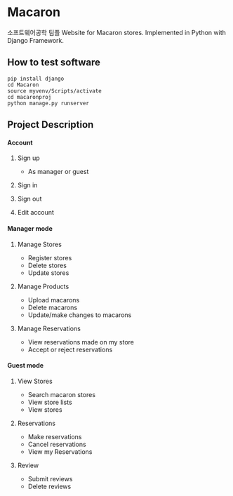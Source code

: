 ﻿# Macaron
소프트웨어공학 팀플
Website for Macaron stores.
Implemented in Python with Django Framework. 

## How to test software

    pip install django  
    cd Macaron  
    source myvenv/Scripts/activate  
    cd macaronproj  
    python manage.py runserver  
    
## Project Description
  #### Account
  1. Sign up
      - As manager or guest
      
  2. Sign in
  
  3. Sign out
  
  4. Edit account
  #### Manager mode
  1. Manage Stores
      - Register stores
      - Delete stores
      - Update stores
  
  2. Manage Products
  
      - Upload macarons
      - Delete macarons
      - Update/make changes to macarons
      
  3. Manage Reservations
      - View reservations made on my store
      - Accept or reject reservations
      
  #### Guest mode
  1. View Stores
  
      - Search macaron stores
      - View store lists
      - View stores
        
  2. Reservations
  
      - Make reservations
      - Cancel reservations
      - View my Reservations
      
  3. Review
      - Submit reviews
      - Delete reviews
